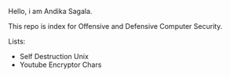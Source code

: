 Hello, i am Andika Sagala.

This repo is index for Offensive and Defensive Computer Security.

Lists:
- Self Destruction Unix
- Youtube Encryptor Chars
